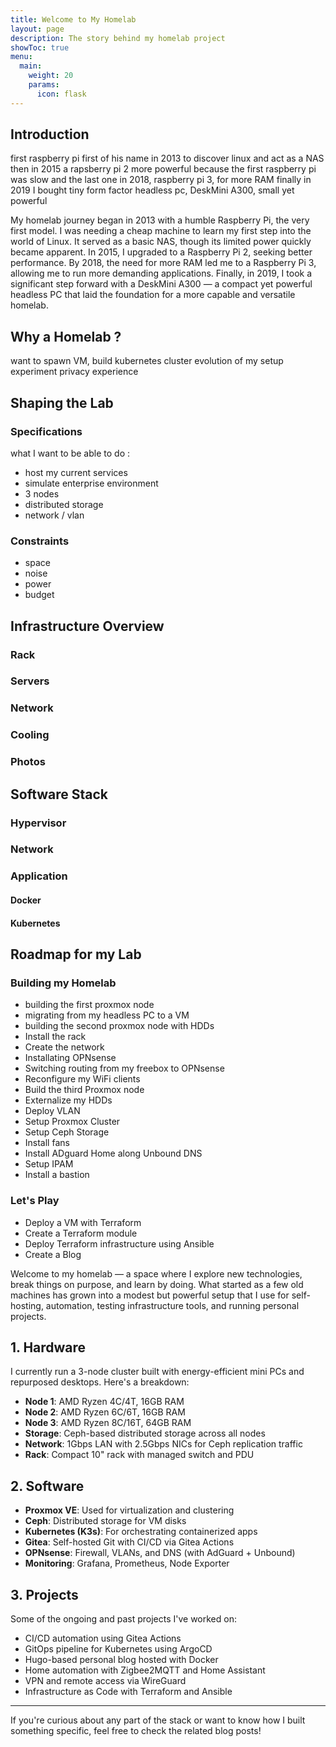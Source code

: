 ```yaml
---
title: Welcome to My Homelab
layout: page
description: The story behind my homelab project
showToc: true
menu:
  main:
    weight: 20
    params:
      icon: flask
---
```

## Introduction
first raspberry pi first of his name in 2013 to discover linux and act as a NAS
then in 2015 a rapsberry pi 2 more powerful because the first raspberry pi was slow
and the last one in 2018, raspberry pi 3, for more RAM
finally in 2019 I bought tiny form factor headless pc, DeskMini A300, small yet powerful


My homelab journey began in 2013 with a humble Raspberry Pi, the very first model. I was needing a cheap machine to learn my first step into the world of Linux. It served as a basic NAS, though its limited power quickly became apparent. In 2015, I upgraded to a Raspberry Pi 2, seeking better performance. By 2018, the need for more RAM led me to a Raspberry Pi 3, allowing me to run more demanding applications. Finally, in 2019, I took a significant step forward with a DeskMini A300 — a compact yet powerful headless PC that laid the foundation for a more capable and versatile homelab.
## Why a Homelab ?
want to spawn VM, build kubernetes cluster
evolution of my setup
experiment
privacy
experience
## Shaping the Lab
### Specifications
what I want to be able to do :
- host my current services
- simulate enterprise environment
- 3 nodes
- distributed storage
- network / vlan
### Constraints
- space
- noise
- power
- budget
## Infrastructure Overview
### Rack
### Servers
### Network
### Cooling
### Photos
## Software Stack
### Hypervisor
### Network
### Application
#### Docker
#### Kubernetes
## Roadmap for my Lab
### Building my Homelab
- building the first proxmox node
- migrating from my headless PC to a VM
- building the second proxmox node with HDDs
- Install the rack
- Create the network
- Installating OPNsense
- Switching routing from my freebox to OPNsense
- Reconfigure my WiFi clients
- Build the third Proxmox node
- Externalize my HDDs
- Deploy VLAN
- Setup Proxmox Cluster
- Setup Ceph Storage
- Install fans
- Install ADguard Home along Unbound DNS
- Setup IPAM
- Install a bastion
### Let's Play
- Deploy a VM with Terraform
- Create a Terraform module
- Deploy Terraform infrastructure using Ansible
- Create a Blog





Welcome to my homelab — a space where I explore new technologies, break things on purpose, and learn by doing. What started as a few old machines has grown into a modest but powerful setup that I use for self-hosting, automation, testing infrastructure tools, and running personal projects.



## 1. Hardware

I currently run a 3-node cluster built with energy-efficient mini PCs and repurposed desktops. Here's a breakdown:

- **Node 1**: AMD Ryzen 4C/4T, 16GB RAM  
- **Node 2**: AMD Ryzen 6C/6T, 16GB RAM  
- **Node 3**: AMD Ryzen 8C/16T, 64GB RAM  
- **Storage**: Ceph-based distributed storage across all nodes  
- **Network**: 1Gbps LAN with 2.5Gbps NICs for Ceph replication traffic  
- **Rack**: Compact 10" rack with managed switch and PDU

## 2. Software

- **Proxmox VE**: Used for virtualization and clustering  
- **Ceph**: Distributed storage for VM disks  
- **Kubernetes (K3s)**: For orchestrating containerized apps  
- **Gitea**: Self-hosted Git with CI/CD via Gitea Actions  
- **OPNsense**: Firewall, VLANs, and DNS (with AdGuard + Unbound)  
- **Monitoring**: Grafana, Prometheus, Node Exporter

## 3. Projects

Some of the ongoing and past projects I've worked on:

- CI/CD automation using Gitea Actions  
- GitOps pipeline for Kubernetes using ArgoCD  
- Hugo-based personal blog hosted with Docker  
- Home automation with Zigbee2MQTT and Home Assistant  
- VPN and remote access via WireGuard  
- Infrastructure as Code with Terraform and Ansible

---

If you're curious about any part of the stack or want to know how I built something specific, feel free to check the related blog posts!

